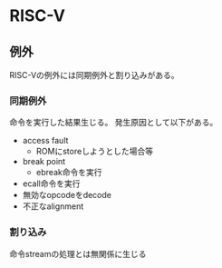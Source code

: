 # RISC-V

## 例外

RISC-Vの例外には同期例外と割り込みがある。


### 同期例外

命令を実行した結果生じる。 
発生原因として以下がある。

* access fault
  * ROMにstoreしようとした場合等
* break point 
  * ebreak命令を実行 
* ecall命令を実行
* 無効なopcodeをdecode
* 不正なalignment


### 割り込み

命令streamの処理とは無関係に生じる